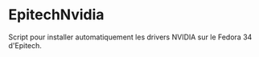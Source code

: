 # EpitechNvidia

Script pour installer automatiquement les drivers NVIDIA sur le Fedora 34 d'Epitech.

